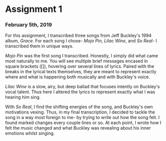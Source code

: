 # Assignment 1
### February 5th, 2019

For this assignment, I transcribed three songs from Jeff Buckley's 1994 album, *Grace*. For each song I chose- *Mojo Pin*, *Lilac Wine*, and *So Real*- I transcribed them in unique ways.

*Mojo Pin* was the first song I transcribed. Honestly, I simply did what came most naturally to me. You will see multiple brief messages encased in square brackets ([]), hovering over several lines of lyrics. Paired with the breaks in the lyrical texts themselves, they are meant to represent exactly where and what is happening both musically and with Buckley's voice.

*Lilac Wine* is a slow, airy, but deep ballad that focuses intently on Buckley's vocal talent. Thus here I altered the lyrics to represent exactly what I was hearing him sing.

With *So Real*, I find the shifting energies of the song, and Buckley's own motivations vexing. Thus, in my final transcription, I decided to tackle the song in a way most foreign to me- by trying to write out how the song felt. I found marked changes every couple lines or so. At each point, I wrote how I felt the music changed and what Buckley was revealing about his inner emotions whilst singing.
